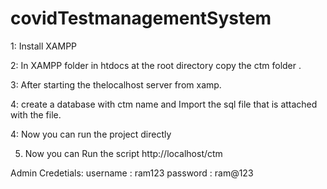 # covidTestmanagementSystem
1: Install XAMPP

2: In XAMPP folder in htdocs at the root directory copy the ctm folder .

3: After starting the thelocalhost server from xamp.

4: create a database with ctm name and Import the sql file that is attached with the file.

4: Now you can run the project directly

5. Now you can Run the script http://localhost/ctm


Admin Credetials:
username : ram123
password : ram@123


